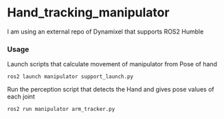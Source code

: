# Hand_tracking_manipulator

I am using an external repo of Dynamixel that supports ROS2 Humble
### Usage
Launch scripts that calculate movement of manipulator from Pose of hand  
```
ros2 launch manipulator support_launch.py
```
Run the perception script that detects the Hand and gives pose values of each joint
```
ros2 run manipulator arm_tracker.py
```

